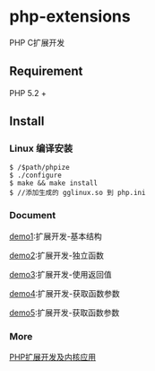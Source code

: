 # php-extensions
PHP C扩展开发

## Requirement
PHP 5.2 +

## Install
### Linux 编译安装
```
$ /$path/phpize
$ ./configure
$ make && make install
$ //添加生成的 gglinux.so 到 php.ini

```
### Document
[demo1](https://github.com/gglinux/php-extensions/demo1):扩展开发-基本结构

[demo2](https://github.com/gglinux/php-extensions/demo2):扩展开发-独立函数

[demo3](https://github.com/gglinux/php-extensions/demo3):扩展开发-使用返回值

[demo4](https://github.com/gglinux/php-extensions/demo4):扩展开发-获取函数参数

[demo5](https://github.com/gglinux/php-extensions/demo4):扩展开发-获取函数参数


### More
[PHP扩展开发及内核应用](http://www.cunmou.com/)
